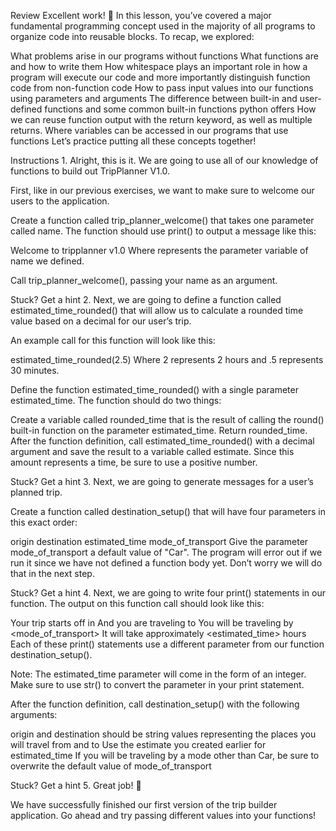 Review
Excellent work! 👏 In this lesson, you’ve covered a major fundamental programming concept used in the majority of all programs to organize code into reusable blocks. To recap, we explored:

What problems arise in our programs without functions
What functions are and how to write them
How whitespace plays an important role in how a program will execute our code and more importantly distinguish function code from non-function code
How to pass input values into our functions using parameters and arguments
The difference between built-in and user-defined functions and some common built-in functions python offers
How we can reuse function output with the return keyword, as well as multiple returns.
Where variables can be accessed in our programs that use functions
Let’s practice putting all these concepts together!

Instructions
1.
Alright, this is it. We are going to use all of our knowledge of functions to build out TripPlanner V1.0.

First, like in our previous exercises, we want to make sure to welcome our users to the application.

Create a function called trip_planner_welcome() that takes one parameter called name. The function should use print() to output a message like this:

Welcome to tripplanner v1.0 <Name Here>
Where <Name Here> represents the parameter variable of name we defined.

Call trip_planner_welcome(), passing your name as an argument.


Stuck? Get a hint
2.
Next, we are going to define a function called estimated_time_rounded() that will allow us to calculate a rounded time value based on a decimal for our user’s trip.

An example call for this function will look like this:

estimated_time_rounded(2.5)
Where 2 represents 2 hours and .5 represents 30 minutes.

Define the function estimated_time_rounded() with a single parameter estimated_time. The function should do two things:

Create a variable called rounded_time that is the result of calling the round() built-in function on the parameter estimated_time.
Return rounded_time.
After the function definition, call estimated_time_rounded() with a decimal argument and save the result to a variable called estimate. Since this amount represents a time, be sure to use a positive number.


Stuck? Get a hint
3.
Next, we are going to generate messages for a user’s planned trip.

Create a function called destination_setup() that will have four parameters in this exact order:

origin
destination
estimated_time
mode_of_transport
Give the parameter mode_of_transport a default value of "Car". The program will error out if we run it since we have not defined a function body yet. Don’t worry we will do that in the next step.


Stuck? Get a hint
4.
Next, we are going to write four print() statements in our function. The output on this function call should look like this:

Your trip starts off in <origin>
And you are traveling to <destination>
You will be traveling by <mode_of_transport>
It will take approximately <estimated_time> hours
Each of these print() statements use a different parameter from our function destination_setup().

Note: The estimated_time parameter will come in the form of an integer. Make sure to use str() to convert the parameter in your print statement.

After the function definition, call destination_setup() with the following arguments:

origin and destination should be string values representing the places you will travel from and to
Use the estimate you created earlier for estimated_time
If you will be traveling by a mode other than Car, be sure to overwrite the default value of mode_of_transport

Stuck? Get a hint
5.
Great job! 👏

We have successfully finished our first version of the trip builder application. Go ahead and try passing different values into your functions!
